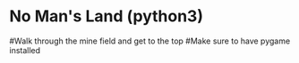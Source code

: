 # No Man's Land (python3)
#Walk through the mine field and get to the top
#Make sure to have pygame installed
